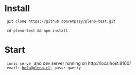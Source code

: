 # Install
<code> git clone https://github.com/empasy/pleno-test.git </code> <br>
<code> cd pleno-test && npm install </code>
# Start
<code> ionic serve </code> and dev server running on http://localhost:8100/ <br>
<code> email: hola@pleno.cl, pass: qwerty </code>

